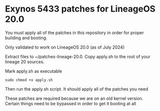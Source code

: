 # Exynos 5433 patches for LineageOS 20.0
You must apply all of the patches in this repository in order for proper building and booting. 

Only validated to work on LineageOS 20.0 (as of July 2024)

Extract files to ~/patches-lineage-20.0. Copy apply.sh to the root of your lineage 20 sources.

Mark apply.sh as executable

```
sudo chmod +x apply.sh
```

Then run the apply.sh script. It should apply all of the patches you need

These patches are required because we are on an old kernel version. Certain things need to be bypassed in order to get it booting at all
